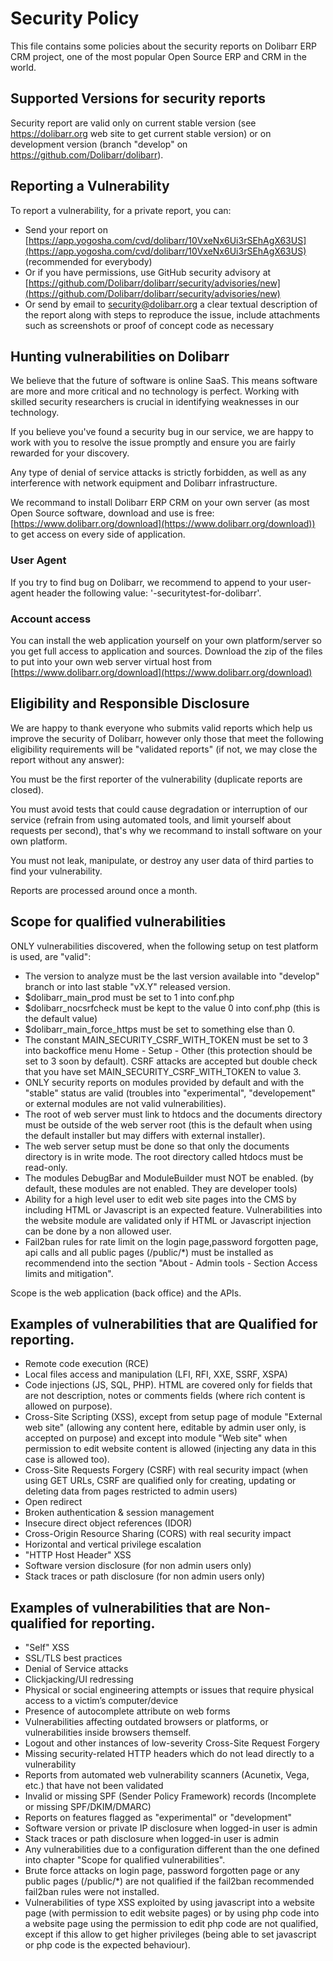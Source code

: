 # Security Policy

This file contains some policies about the security reports on Dolibarr ERP CRM project, one of the most popular Open Source ERP and CRM in the world.

## Supported Versions for security reports

Security report are valid only on current stable version (see https://dolibarr.org web site to get current stable version) or on development version (branch "develop" on https://github.com/Dolibarr/dolibarr).

## Reporting a Vulnerability

To report a vulnerability, for a private report, you can:

- Send your report on [https://app.yogosha.com/cvd/dolibarr/10VxeNx6Ui3rSEhAgX63US](https://app.yogosha.com/cvd/dolibarr/10VxeNx6Ui3rSEhAgX63US) (recommended for everybody)
- Or if you have permissions, use GitHub security advisory at [https://github.com/Dolibarr/dolibarr/security/advisories/new](https://github.com/Dolibarr/dolibarr/security/advisories/new)
- Or send by email to security@dolibarr.org a clear textual description of the report along with steps to reproduce the issue, include attachments such as screenshots or proof of concept code as necessary

## Hunting vulnerabilities on Dolibarr

We believe that the future of software is online SaaS. This means software are more and more critical and no technology is perfect. Working with skilled security researchers is crucial in identifying weaknesses in our technology.

If you believe you've found a security bug in our service, we are happy to work with you to resolve the issue promptly and ensure you are fairly rewarded for your discovery.

Any type of denial of service attacks is strictly forbidden, as well as any interference with network equipment and Dolibarr infrastructure.

We recommand to install Dolibarr ERP CRM on your own server (as most Open Source software, download and use is free: [https://www.dolibarr.org/download](https://www.dolibarr.org/download)) to get access on every side of application.

### User Agent

If you try to find bug on Dolibarr, we recommend to append to your user-agent header the following value: '-securitytest-for-dolibarr'.

### Account access

You can install the web application yourself on your own platform/server so you get full access to application and sources. Download the zip of the files to put into your own web server virtual host from [https://www.dolibarr.org/download](https://www.dolibarr.org/download)

## Eligibility and Responsible Disclosure

We are happy to thank everyone who submits valid reports which help us improve the security of Dolibarr, however only those that meet the following eligibility requirements will be "validated reports" (if not, we may close the report without any answer):

You must be the first reporter of the vulnerability (duplicate reports are closed).

You must avoid tests that could cause degradation or interruption of our service (refrain from using automated tools, and limit yourself about requests per second), that's why we recommand to install software on your own platform.

You must not leak, manipulate, or destroy any user data of third parties to find your vulnerability.

Reports are processed around once a month.

## Scope for qualified vulnerabilities

ONLY vulnerabilities discovered, when the following setup on test platform is used, are "valid":

* The version to analyze must be the last version available into "develop" branch or into last stable "vX.Y" released version.  
* $dolibarr_main_prod must be set to 1 into conf.php
* $dolibarr_nocsrfcheck must be kept to the value 0 into conf.php (this is the default value)
* $dolibarr_main_force_https must be set to something else than 0.
* The constant MAIN_SECURITY_CSRF_WITH_TOKEN must be set to 3 into backoffice menu Home - Setup - Other (this protection should be set to 3 soon by default). CSRF attacks are accepted but
 double check that you have set MAIN_SECURITY_CSRF_WITH_TOKEN to value 3.
* ONLY security reports on modules provided by default and with the "stable" status are valid (troubles into "experimental", "developement" or external modules are not valid vulnerabilities).
* The root of web server must link to htdocs and the documents directory must be outside of the web server root (this is the default when using the default installer but may differs with external installer).
* The web server setup must be done so that only the documents directory is in write mode. The root directory called htdocs must be read-only.
* The modules DebugBar and ModuleBuilder must NOT be enabled. (by default, these modules are not enabled. They are developer tools)
* Ability for a high level user to edit web site pages into the CMS by including HTML or Javascript is an expected feature. Vulnerabilities into the website module are validated only if HTML or Javascript injection can be done by a non allowed user.
* Fail2ban rules for rate limit on the login page,password forgotten page, api calls and all public pages (/public/*) must be installed as recommendend into the section "About - Admin tools - Section Access limits and mitigation".

Scope is the web application (back office) and the APIs.

## Examples of vulnerabilities that are Qualified for reporting.

* Remote code execution (RCE)
* Local files access and manipulation (LFI, RFI, XXE, SSRF, XSPA)
* Code injections (JS, SQL, PHP). HTML are covered only for fields that are not description, notes or comments fields (where rich content is allowed on purpose).
* Cross-Site Scripting (XSS), except from setup page of module "External web site" (allowing any content here, editable by admin user only, is accepted on purpose) and except into module "Web site" when permission to edit website content is allowed (injecting any data in this case is allowed too).
* Cross-Site Requests Forgery (CSRF) with real security impact (when using GET URLs, CSRF are qualified only for creating, updating or deleting data from pages restricted to admin users)
* Open redirect
* Broken authentication & session management
* Insecure direct object references (IDOR)
* Cross-Origin Resource Sharing (CORS) with real security impact
* Horizontal and vertical privilege escalation
* "HTTP Host Header" XSS
* Software version disclosure (for non admin users only)
* Stack traces or path disclosure (for non admin users only)

## Examples of vulnerabilities that are Non-qualified for reporting.

* "Self" XSS
* SSL/TLS best practices
* Denial of Service attacks
* Clickjacking/UI redressing
* Physical or social engineering attempts or issues that require physical access to a victim’s computer/device
* Presence of autocomplete attribute on web forms
* Vulnerabilities affecting outdated browsers or platforms, or vulnerabilities inside browsers themself.
* Logout and other instances of low-severity Cross-Site Request Forgery
* Missing security-related HTTP headers which do not lead directly to a vulnerability
* Reports from automated web vulnerability scanners (Acunetix, Vega, etc.) that have not been validated
* Invalid or missing SPF (Sender Policy Framework) records (Incomplete or missing SPF/DKIM/DMARC)
* Reports on features flagged as "experimental" or "development"
* Software version or private IP disclosure when logged-in user is admin
* Stack traces or path disclosure when logged-in user is admin
* Any vulnerabilities due to a configuration different than the one defined into chapter "Scope for qualified vulnerabilities".
* Brute force attacks on login page, password forgotten page or any public pages (/public/*) are not qualified if the fail2ban recommended fail2ban rules were not installed.  
* Vulnerabilities of type XSS exploited by using javascript into a website page (with permission to edit website pages) or by using php code into a website page
  using the permission to edit php code are not qualified, except if this allow to get higher privileges (being able to set javascript or php code is the expected behaviour).
